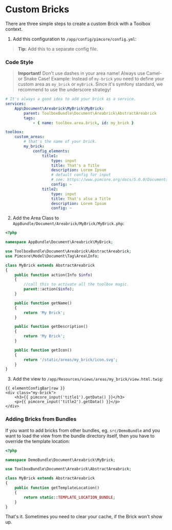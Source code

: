 # Custom Bricks 

There are three simple steps to create a custom Brick with a Toolbox context.

1. Add this configuration to `/app/config/pimcore/config.yml`:

> **Tip:** Add this to a separate config file.

### Code Style
> **Important!** Don't use dashes in your area name! Always use Camel- or Snake Case!
> Example: Instead of `my-brick` you need to define your custom area as `my_brick` or `myBrick`.
> Since it's symfony standard, we recommend to use the underscore strategy!
 
```yaml
# It's always a good idea to add your brick as a service.
services:
    App\Document\Areabrick\MyBrick\MyBrick:
        parent: ToolboxBundle\Document\Areabrick\AbstractAreabrick
        tags:
            - { name: toolbox.area.brick, id: my_brick }

toolbox:
    custom_areas:
        # that's the name of your brick. 
        my_brick:
            config_elements:
                title1:
                    type: input
                    title: That's a Title
                    description: Lorem Ipsum
                    # default config for input
                    # see: https://www.pimcore.org/docs/5.0.0/Documents/Editables/Input.html#page_Configuration
                    config: ~
                title2:
                    type: input
                    title: That's also a Title
                    description: Lorem Ipsum
                    config: ~
```

2. Add the Area Class to `AppBundle/Document/Areabrick/MyBrick/MyBrick.php`:

```php
<?php

namespace AppBundle\Document\Areabrick\MyBrick;

use ToolboxBundle\Document\Areabrick\AbstractAreabrick;
use Pimcore\Model\Document\Tag\Area\Info;

class MyBrick extends AbstractAreabrick
{
    public function action(Info $info)
    {
        //call this to activate all the toolbox magic.
        parent::action($info);
    }

    public function getName()
    {
        return 'My Brick';
    }

    public function getDescription()
    {
        return 'My Brick';
    }

    public function getIcon()
    {
        return '/static/areas/my_brick/icon.svg';
    }
}
```

3. Add the view to `/app/Resources/views/areas/my_brick/view.html.twig`:

```twig
{{ elementConfigBar|raw }}
<div class="my-brick">
    <h3>{{ pimcore_input('title1').getData() }}</h3>
    <p>{{ pimcore_input('title2').getData() }}</p>
</div>
```

### Adding Bricks from Bundles

If you want to add bricks from other bundles, eg. `src/DemoBundle` and you want to load the view from the bundle directory itself, then you have to override the template location:

```php
<?php

namespace DemoBundle\Document\Areabrick\MyBrick;

use ToolboxBundle\Document\Areabrick\AbstractAreabrick;

class MyBrick extends AbstractAreabrick
{
    public function getTemplateLocation()
    {
        return static::TEMPLATE_LOCATION_BUNDLE;
    }
}
```

That's it. Sometimes you need to clear your cache, if the Brick won't show up.

